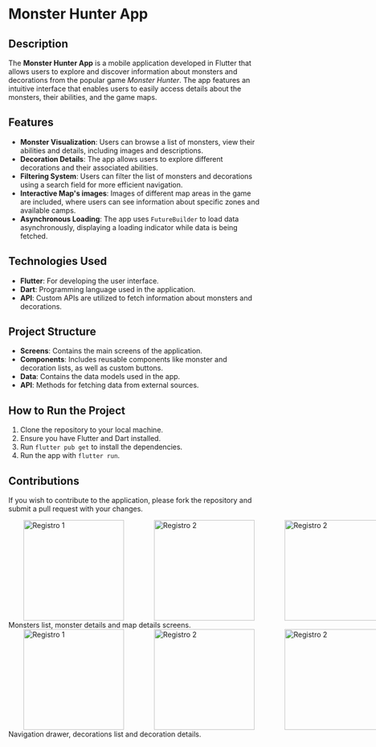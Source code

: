 
<h1>Monster Hunter App</h1>

<h2>Description</h2>
<p>
  The <strong>Monster Hunter App</strong> is a mobile application developed in Flutter that allows users to explore and discover information about monsters and decorations from the popular game <em>Monster Hunter</em>. The app features an intuitive interface that enables users to easily access details about the monsters, their abilities, and the game maps.
</p>

<h2>Features</h2>
<ul>
  <li><strong>Monster Visualization</strong>: Users can browse a list of monsters, view their abilities and details, including images and descriptions.</li>
  <li><strong>Decoration Details</strong>: The app allows users to explore different decorations and their associated abilities.</li>
  <li><strong>Filtering System</strong>: Users can filter the list of monsters and decorations using a search field for more efficient navigation.</li>
  <li><strong>Interactive Map's images</strong>: Images of different map areas in the game are included, where users can see information about specific zones and available camps.</li>
  <li><strong>Asynchronous Loading</strong>: The app uses <code>FutureBuilder</code> to load data asynchronously, displaying a loading indicator while data is being fetched.</li>
</ul>

<h2>Technologies Used</h2>
<ul>
  <li><strong>Flutter</strong>: For developing the user interface.</li>
  <li><strong>Dart</strong>: Programming language used in the application.</li>
<!--   <li><strong>Provider</strong>: For state management and component modularization.</li> -->
  <li><strong>API</strong>: Custom APIs are utilized to fetch information about monsters and decorations.</li>
</ul>

<h2>Project Structure</h2>
<ul>
  <li><strong>Screens</strong>: Contains the main screens of the application.</li>
  <li><strong>Components</strong>: Includes reusable components like monster and decoration lists, as well as custom buttons.</li>
  <li><strong>Data</strong>: Contains the data models used in the app.</li>
  <li><strong>API</strong>: Methods for fetching data from external sources.</li>
</ul>

<h2>How to Run the Project</h2>
<ol>
  <li>Clone the repository to your local machine.</li>
  <li>Ensure you have Flutter and Dart installed.</li>
  <li>Run <code>flutter pub get</code> to install the dependencies.</li>
  <li>Run the app with <code>flutter run</code>.</li>
</ol>

<h2>Contributions</h2>
<p>
  If you wish to contribute to the application, please fork the repository and submit a pull request with your changes.
</p>


<div style="display: flex; justify-content: space-around;">
  <img src="https://github.com/user-attachments/assets/b0a79e69-9722-458a-9f32-237b9f923415" alt="Registro 1" width="200" hspace="30"/>
  <img src="https://github.com/user-attachments/assets/05292731-2499-48f6-a499-f93260fad9ac" alt="Registro 2" width="200" hspace="30"/>
  <img src="https://github.com/user-attachments/assets/f7a5ccd6-44d7-4054-9a9d-93ee3dd80492" alt="Registro 2" width="200" hspace="30"/>
</div>
Monsters list, monster details and map details screens.

<div style="display: flex; justify-content: space-around;">
  <img src="https://github.com/user-attachments/assets/476af36d-3edf-41e0-8b2c-4e85a76339f2" alt="Registro 1" width="200" hspace="30"/>
  <img src="https://github.com/user-attachments/assets/9a1ba10a-dfcb-4d1e-8e12-da7688e7685d" alt="Registro 2" width="200" hspace="30"/>
  <img src="https://github.com/user-attachments/assets/cb5f5cd1-2fd7-49b1-a9b7-40e8caa5afea" alt="Registro 2" width="200" hspace="30"/>
</div>
Navigation drawer, decorations list and decoration details.


